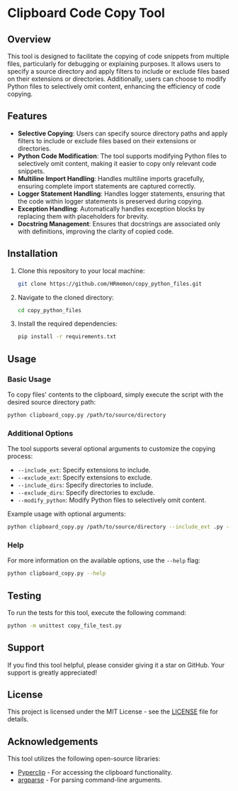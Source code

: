 # Clipboard Code Copy Tool

## Overview

This tool is designed to facilitate the copying of code snippets from multiple files, particularly for debugging or explaining purposes. It allows users to specify a source directory and apply filters to include or exclude files based on their extensions or directories. Additionally, users can choose to modify Python files to selectively omit content, enhancing the efficiency of code copying.

## Features

- **Selective Copying**: Users can specify source directory paths and apply filters to include or exclude files based on their extensions or directories.
- **Python Code Modification**: The tool supports modifying Python files to selectively omit content, making it easier to copy only relevant code snippets.
- **Multiline Import Handling**: Handles multiline imports gracefully, ensuring complete import statements are captured correctly.
- **Logger Statement Handling**: Handles logger statements, ensuring that the code within logger statements is preserved during copying.
- **Exception Handling**: Automatically handles exception blocks by replacing them with placeholders for brevity.
- **Docstring Management**: Ensures that docstrings are associated only with definitions, improving the clarity of copied code.

## Installation

1. Clone this repository to your local machine:

   ```bash
   git clone https://github.com/HRmemon/copy_python_files.git
   ```

2. Navigate to the cloned directory:

   ```bash
   cd copy_python_files
   ```

3. Install the required dependencies:

   ```bash
   pip install -r requirements.txt
   ```

## Usage

### Basic Usage

To copy files' contents to the clipboard, simply execute the script with the desired source directory path:

```bash
python clipboard_copy.py /path/to/source/directory
```

### Additional Options

The tool supports several optional arguments to customize the copying process:

- `--include_ext`: Specify extensions to include.
- `--exclude_ext`: Specify extensions to exclude.
- `--include_dirs`: Specify directories to include.
- `--exclude_dirs`: Specify directories to exclude.
- `--modify_python`: Modify Python files to selectively omit content.

Example usage with optional arguments:

```bash
python clipboard_copy.py /path/to/source/directory --include_ext .py --exclude_dirs tests --modify_python
```

### Help

For more information on the available options, use the `--help` flag:

```bash
python clipboard_copy.py --help
```

## Testing

To run the tests for this tool, execute the following command:

```bash
python -m unittest copy_file_test.py
```

## Support

If you find this tool helpful, please consider giving it a star on GitHub. Your support is greatly appreciated!

## License

This project is licensed under the MIT License - see the [LICENSE](LICENSE) file for details.

## Acknowledgements

This tool utilizes the following open-source libraries:

- [Pyperclip](https://pypi.org/project/pyperclip/) - For accessing the clipboard functionality.
- [argparse](https://docs.python.org/3/library/argparse.html) - For parsing command-line arguments.
